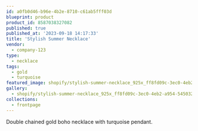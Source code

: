 ```yaml
---
id: a0fb0d46-b96e-4b2e-8710-c61ab5fff03d
blueprint: product
product_id: 8587038327082
published: true
published_at: '2023-09-18 14:17:33'
title: 'Stylish Summer Necklace'
vendor:
  - company-123
type:
  - necklace
tags:
  - gold
  - turquoise
featured_image: shopify/stylish-summer-necklace_925x_ff8fd09c-3ec0-4eb2-a954-54503221c0d0.jpg
gallery:
  - shopify/stylish-summer-necklace_925x_ff8fd09c-3ec0-4eb2-a954-54503221c0d0.jpg
collections:
  - frontpage
---
```

<p>Double chained gold boho necklace with turquoise pendant.</p>